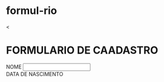 # formul-rio<!DOCTYPE html>
<<!DOCTYPE html>
<html>
<head>
	<meta charset="utf-8">
	<meta name="viewport" content="width=device-width, initial-scale=1">
	<title></title>
</head>
<body>
   <H1>FORMULARIO DE CAADASTRO</H1>
   <main>
<form>
<label for="NOME">NOME</label>
<input type="text" id="endereço">
<br>
<label for="data_nasc">DATA DE NASCIMENTO
</form>
</body>
</html>
